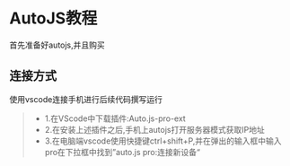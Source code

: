 # AutoJS教程
首先准备好autojs,并且购买
## 连接方式
使用vscode连接手机进行后续代码撰写运行
>+ 1.在VScode中下载插件:Auto.js-pro-ext
>+ 2.在安装上述插件之后,手机上autojs打开服务器模式获取IP地址
>+ 3.在电脑端vscode使用快捷键ctrl+shift+P,并在弹出的输入框中输入pro在下拉框中找到”auto.js pro:连接新设备“